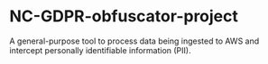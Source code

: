 # NC-GDPR-obfuscator-project
A general-purpose tool to process data being ingested to AWS and intercept personally identifiable information (PII).
